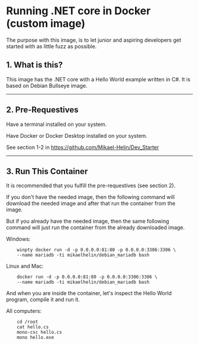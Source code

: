 # **Running .NET core in Docker (custom image)**

The purpose with this image, is to let junior and aspiring developers get started with as little fuzz as possible.

## **1. What is this?**

This image has the .NET core with a Hello World example written in C#. It is based on Debian Bullseye image.

___

## **2. Pre-Requestives**

Have a terminal installed on your system.

Have Docker or Docker Desktop installed on your system.

See section 1-2 in https://github.com/Mikael-Helin/Dev_Starter

___

## **3. Run This Container**

It is recommended that you fulfill the pre-requestives (see section 2).

If you don't have the needed image, then the following command will download the needed image and after that run the container from the image.

But if you already have the needed image, then the same following command will just run the container from the already downloaded image.

Windows:

        winpty docker run -d -p 0.0.0.0:81:80 -p 0.0.0.0:3306:3306 \
        --name mariadb -ti mikaelhelin/debian_mariadb bash

Linux and Mac:

        docker run -d -p 0.0.0.0:81:80 -p 0.0.0.0:3306:3306 \
        --name mariadb -ti mikaelhelin/debian_mariadb bash

And when you are inside the container, let's inspect the Hello World program, compile it and run it.

All computers:

        cd /root
        cat hello.cs
        mono-csc hello.cs
        mono hello.exe

